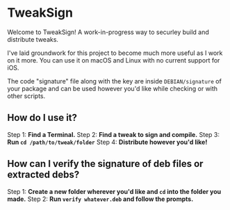 # TweakSign

Welcome to TweakSign! A work-in-progress way to securley build and distribute tweaks.

I've laid groundwork for this project to become much more useful as I work on it more. You can use it on macOS and Linux with no current support for iOS.

The code "signature" file along with the key are inside `DEBIAN/signature` of your package and can be used however you'd like while checking or with other scripts.

## How do I use it?
Step 1: **Find a Terminal.**
Step 2: **Find a tweak to sign and compile.**
Step 3: **Run `cd /path/to/tweak/folder`**
Step 4: **Distribute however you'd like!**

## How can I verify the signature of deb files or extracted debs?
Step 1: **Create a new folder wherever you'd like and `cd` into the folder you made.**
Step 2: **Run `verify whatever.deb` and follow the prompts.**
